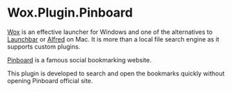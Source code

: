 # Wox.Plugin.Pinboard
[Wox](http://www.wox.one/) is an effective launcher for Windows and one of the alternatives to [Launchbar](https://www.obdev.at/products/launchbar/index.html) or [Alfred](https://www.alfredapp.com/) on Mac. It is more than a local file search engine as it supports custom plugins.

[Pinboard](https://en.wikipedia.org/wiki/Pinboard_(website)) is a famous social bookmarking website. 

This plugin is developed to search and open the bookmarks quickly without opening Pinboard official site. 



